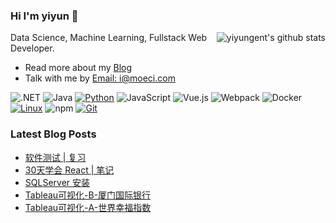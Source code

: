 ### Hi I'm yiyun 👋

<img align="right" src="https://github-readme-stats.vercel.app/api?username=yiyungent&show_icons=true&icon_color=0366d6&bg_color=ffffff&hide_title=true&hide=contribs&include_all_commits=true" alt="yiyungent's github stats"/>

Data Science, Machine Learning, Fullstack Web Developer.

- Read more about my [Blog](https://moeci.com/)
- Talk with me by [Email: i@moeci.com](mailto:i@moeci.com)

![.NET](https://img.shields.io/badge/.NET-512BD4?style=flat-square&logo=C-Sharp&logoColor=ffffff)
![Java](https://img.shields.io/badge/-Java-007396?style=flat-square&logo=java&logoColor=ffffff)
[![Python](https://img.shields.io/badge/-Python-3776AB?style=flat-square&logo=python&logoColor=ffffff)](https://www.python.org/)
![JavaScript](https://img.shields.io/badge/JavaScript-F7DF1E?style=flat-square&logo=JavaScript&logoColor=ffffff)
![Vue.js](https://img.shields.io/badge/-Vue.js-4FC08D?style=flat-square&logo=Vue.js&logoColor=ffffff)
![Webpack](https://img.shields.io/badge/-Webpack-8DD6F9?style=flat-square&logo=webpack&logoColor=ffffff)
![Docker](https://img.shields.io/badge/Docker-2496ED?style=flat-square&logo=docker&logoColor=ffffff)
[![Linux](https://img.shields.io/badge/-Linux-333333?style=flat-square&logo=linux&logoColor=white)](https://www.linuxfoundation.org/)
![npm](https://img.shields.io/badge/-NPM-CB3837?style=flat-square&logo=npm&logoColor=white)
[![Git](https://img.shields.io/badge/-Git-f05032?style=flat-square&logo=git&logoColor=white)](https://git-scm.com/)

### Latest Blog Posts

<!-- BLOG-POST-LIST:START -->
- [软件测试 | 复习](https://moeci.com/posts/2023/01/03/%E8%BD%AF%E4%BB%B6%E6%B5%8B%E8%AF%95-review/)
- [30天学会 React | 笔记](https://moeci.com/posts/%E5%88%86%E7%B1%BB-Web/30-days-of-react-notebook/)
- [SQLServer 安装](https://moeci.com/posts/%E5%88%86%E7%B1%BB-%E6%95%B0%E6%8D%AE%E5%BA%93/sqlserver-install/)
- [Tableau可视化-B-厦门国际银行](https://moeci.com/posts/%E5%88%86%E7%B1%BB-%E5%8F%AF%E8%A7%86%E5%8C%96/Tableau%E5%8F%AF%E8%A7%86%E5%8C%96-B-%E5%8E%A6%E9%97%A8%E5%9B%BD%E9%99%85%E9%93%B6%E8%A1%8C/)
- [Tableau可视化-A-世界幸福指数](https://moeci.com/posts/%E5%88%86%E7%B1%BB-%E5%8F%AF%E8%A7%86%E5%8C%96/Tableau%E5%8F%AF%E8%A7%86%E5%8C%96-A-%E4%B8%96%E7%95%8C%E5%B9%B8%E7%A6%8F%E6%8C%87%E6%95%B0/)
<!-- BLOG-POST-LIST:END -->
